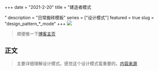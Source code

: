 +++
date = "2021-2-20"
title = "建造者模式

"
description = "日常搬砖模板"
series = ["设计模式"]
featured = true
slug = "design_pattern_*_mode"
+++
![](https://gitee.com/lalalaxiaowifi/pictures/raw/master/image/%E6%97%A5%E5%B8%B8%E6%90%AC%E7%A0%96%E5%A4%B4.png)
> 顺便推一下[博客主页](http://lalalaxiaowifi.gitee.io/pictures/)
## 正文
> 主要详细理解设计模式。感觉这个设计模式蛮重要的。[内容来源](http://c.biancheng.net/view/1330.html)


